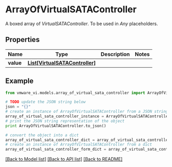 # ArrayOfVirtualSATAController

A boxed array of *VirtualSATAController*. To be used in *Any* placeholders. 

## Properties
Name | Type | Description | Notes
------------ | ------------- | ------------- | -------------
**value** | [**List[VirtualSATAController]**](VirtualSATAController.md) |  | 

## Example

```python
from vmware_vi.models.array_of_virtual_sata_controller import ArrayOfVirtualSATAController

# TODO update the JSON string below
json = "{}"
# create an instance of ArrayOfVirtualSATAController from a JSON string
array_of_virtual_sata_controller_instance = ArrayOfVirtualSATAController.from_json(json)
# print the JSON string representation of the object
print ArrayOfVirtualSATAController.to_json()

# convert the object into a dict
array_of_virtual_sata_controller_dict = array_of_virtual_sata_controller_instance.to_dict()
# create an instance of ArrayOfVirtualSATAController from a dict
array_of_virtual_sata_controller_form_dict = array_of_virtual_sata_controller.from_dict(array_of_virtual_sata_controller_dict)
```
[[Back to Model list]](../README.md#documentation-for-models) [[Back to API list]](../README.md#documentation-for-api-endpoints) [[Back to README]](../README.md)


